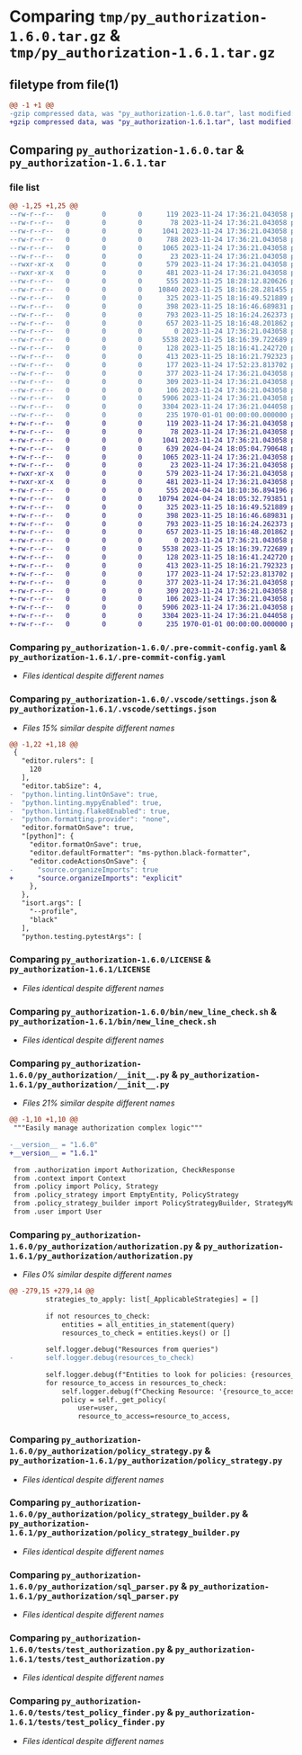 # Comparing `tmp/py_authorization-1.6.0.tar.gz` & `tmp/py_authorization-1.6.1.tar.gz`

## filetype from file(1)

```diff
@@ -1 +1 @@
-gzip compressed data, was "py_authorization-1.6.0.tar", last modified: Fri Jan  1 00:00:00 2016, max compression
+gzip compressed data, was "py_authorization-1.6.1.tar", last modified: Fri Jan  1 00:00:00 2016, max compression
```

## Comparing `py_authorization-1.6.0.tar` & `py_authorization-1.6.1.tar`

### file list

```diff
@@ -1,25 +1,25 @@
--rw-r--r--   0        0        0      119 2023-11-24 17:36:21.043058 py_authorization-1.6.0/.gitignore
--rw-r--r--   0        0        0       78 2023-11-24 17:36:21.043058 py_authorization-1.6.0/.isort.cfg
--rw-r--r--   0        0        0     1041 2023-11-24 17:36:21.043058 py_authorization-1.6.0/.pre-commit-config.yaml
--rw-r--r--   0        0        0      788 2023-11-24 17:36:21.043058 py_authorization-1.6.0/.vscode/settings.json
--rw-r--r--   0        0        0     1065 2023-11-24 17:36:21.043058 py_authorization-1.6.0/LICENSE
--rw-r--r--   0        0        0       23 2023-11-24 17:36:21.043058 py_authorization-1.6.0/README.md
--rwxr-xr-x   0        0        0      579 2023-11-24 17:36:21.043058 py_authorization-1.6.0/bin/new_line_check.sh
--rwxr-xr-x   0        0        0      481 2023-11-24 17:36:21.043058 py_authorization-1.6.0/bin/pdb_check.sh
--rw-r--r--   0        0        0      555 2023-11-25 18:28:12.820626 py_authorization-1.6.0/py_authorization/__init__.py
--rw-r--r--   0        0        0    10840 2023-11-25 18:16:28.281455 py_authorization-1.6.0/py_authorization/authorization.py
--rw-r--r--   0        0        0      325 2023-11-25 18:16:49.521889 py_authorization-1.6.0/py_authorization/context.py
--rw-r--r--   0        0        0      398 2023-11-25 18:16:46.689831 py_authorization-1.6.0/py_authorization/policy.py
--rw-r--r--   0        0        0      793 2023-11-25 18:16:24.262373 py_authorization-1.6.0/py_authorization/policy_strategy.py
--rw-r--r--   0        0        0      657 2023-11-25 18:16:48.201862 py_authorization-1.6.0/py_authorization/policy_strategy_builder.py
--rw-r--r--   0        0        0        0 2023-11-24 17:36:21.043058 py_authorization-1.6.0/py_authorization/py.typed
--rw-r--r--   0        0        0     5538 2023-11-25 18:16:39.722689 py_authorization-1.6.0/py_authorization/sql_parser.py
--rw-r--r--   0        0        0      128 2023-11-25 18:16:41.242720 py_authorization-1.6.0/py_authorization/user.py
--rw-r--r--   0        0        0      413 2023-11-25 18:16:21.792323 py_authorization-1.6.0/pyproject.toml
--rw-r--r--   0        0        0      177 2023-11-24 17:52:23.813702 py_authorization-1.6.0/requirements.txt
--rw-r--r--   0        0        0      377 2023-11-24 17:36:21.043058 py_authorization-1.6.0/setup.cfg
--rw-r--r--   0        0        0      309 2023-11-24 17:36:21.043058 py_authorization-1.6.0/setup.py
--rw-r--r--   0        0        0      106 2023-11-24 17:36:21.043058 py_authorization-1.6.0/tests/conftest.py
--rw-r--r--   0        0        0     5906 2023-11-24 17:36:21.043058 py_authorization-1.6.0/tests/test_authorization.py
--rw-r--r--   0        0        0     3304 2023-11-24 17:36:21.044058 py_authorization-1.6.0/tests/test_policy_finder.py
--rw-r--r--   0        0        0      235 1970-01-01 00:00:00.000000 py_authorization-1.6.0/PKG-INFO
+-rw-r--r--   0        0        0      119 2023-11-24 17:36:21.043058 py_authorization-1.6.1/.gitignore
+-rw-r--r--   0        0        0       78 2023-11-24 17:36:21.043058 py_authorization-1.6.1/.isort.cfg
+-rw-r--r--   0        0        0     1041 2023-11-24 17:36:21.043058 py_authorization-1.6.1/.pre-commit-config.yaml
+-rw-r--r--   0        0        0      639 2024-04-24 18:05:04.790648 py_authorization-1.6.1/.vscode/settings.json
+-rw-r--r--   0        0        0     1065 2023-11-24 17:36:21.043058 py_authorization-1.6.1/LICENSE
+-rw-r--r--   0        0        0       23 2023-11-24 17:36:21.043058 py_authorization-1.6.1/README.md
+-rwxr-xr-x   0        0        0      579 2023-11-24 17:36:21.043058 py_authorization-1.6.1/bin/new_line_check.sh
+-rwxr-xr-x   0        0        0      481 2023-11-24 17:36:21.043058 py_authorization-1.6.1/bin/pdb_check.sh
+-rw-r--r--   0        0        0      555 2024-04-24 18:10:36.894196 py_authorization-1.6.1/py_authorization/__init__.py
+-rw-r--r--   0        0        0    10794 2024-04-24 18:05:32.793851 py_authorization-1.6.1/py_authorization/authorization.py
+-rw-r--r--   0        0        0      325 2023-11-25 18:16:49.521889 py_authorization-1.6.1/py_authorization/context.py
+-rw-r--r--   0        0        0      398 2023-11-25 18:16:46.689831 py_authorization-1.6.1/py_authorization/policy.py
+-rw-r--r--   0        0        0      793 2023-11-25 18:16:24.262373 py_authorization-1.6.1/py_authorization/policy_strategy.py
+-rw-r--r--   0        0        0      657 2023-11-25 18:16:48.201862 py_authorization-1.6.1/py_authorization/policy_strategy_builder.py
+-rw-r--r--   0        0        0        0 2023-11-24 17:36:21.043058 py_authorization-1.6.1/py_authorization/py.typed
+-rw-r--r--   0        0        0     5538 2023-11-25 18:16:39.722689 py_authorization-1.6.1/py_authorization/sql_parser.py
+-rw-r--r--   0        0        0      128 2023-11-25 18:16:41.242720 py_authorization-1.6.1/py_authorization/user.py
+-rw-r--r--   0        0        0      413 2023-11-25 18:16:21.792323 py_authorization-1.6.1/pyproject.toml
+-rw-r--r--   0        0        0      177 2023-11-24 17:52:23.813702 py_authorization-1.6.1/requirements.txt
+-rw-r--r--   0        0        0      377 2023-11-24 17:36:21.043058 py_authorization-1.6.1/setup.cfg
+-rw-r--r--   0        0        0      309 2023-11-24 17:36:21.043058 py_authorization-1.6.1/setup.py
+-rw-r--r--   0        0        0      106 2023-11-24 17:36:21.043058 py_authorization-1.6.1/tests/conftest.py
+-rw-r--r--   0        0        0     5906 2023-11-24 17:36:21.043058 py_authorization-1.6.1/tests/test_authorization.py
+-rw-r--r--   0        0        0     3304 2023-11-24 17:36:21.044058 py_authorization-1.6.1/tests/test_policy_finder.py
+-rw-r--r--   0        0        0      235 1970-01-01 00:00:00.000000 py_authorization-1.6.1/PKG-INFO
```

### Comparing `py_authorization-1.6.0/.pre-commit-config.yaml` & `py_authorization-1.6.1/.pre-commit-config.yaml`

 * *Files identical despite different names*

### Comparing `py_authorization-1.6.0/.vscode/settings.json` & `py_authorization-1.6.1/.vscode/settings.json`

 * *Files 15% similar despite different names*

```diff
@@ -1,22 +1,18 @@
 {
   "editor.rulers": [
     120
   ],
   "editor.tabSize": 4,
-  "python.linting.lintOnSave": true,
-  "python.linting.mypyEnabled": true,
-  "python.linting.flake8Enabled": true,
-  "python.formatting.provider": "none",
   "editor.formatOnSave": true,
   "[python]": {
     "editor.formatOnSave": true,
     "editor.defaultFormatter": "ms-python.black-formatter",
     "editor.codeActionsOnSave": {
-      "source.organizeImports": true
+      "source.organizeImports": "explicit"
     },
   },
   "isort.args": [
     "--profile",
     "black"
   ],
   "python.testing.pytestArgs": [
```

### Comparing `py_authorization-1.6.0/LICENSE` & `py_authorization-1.6.1/LICENSE`

 * *Files identical despite different names*

### Comparing `py_authorization-1.6.0/bin/new_line_check.sh` & `py_authorization-1.6.1/bin/new_line_check.sh`

 * *Files identical despite different names*

### Comparing `py_authorization-1.6.0/py_authorization/__init__.py` & `py_authorization-1.6.1/py_authorization/__init__.py`

 * *Files 21% similar despite different names*

```diff
@@ -1,10 +1,10 @@
 """Easily manage authorization complex logic"""
 
-__version__ = "1.6.0"
+__version__ = "1.6.1"
 
 from .authorization import Authorization, CheckResponse
 from .context import Context
 from .policy import Policy, Strategy
 from .policy_strategy import EmptyEntity, PolicyStrategy
 from .policy_strategy_builder import PolicyStrategyBuilder, StrategyMapper
 from .user import User
```

### Comparing `py_authorization-1.6.0/py_authorization/authorization.py` & `py_authorization-1.6.1/py_authorization/authorization.py`

 * *Files 0% similar despite different names*

```diff
@@ -279,15 +279,14 @@
         strategies_to_apply: list[_ApplicableStrategies] = []
 
         if not resources_to_check:
             entities = all_entities_in_statement(query)
             resources_to_check = entities.keys() or []
 
         self.logger.debug("Resources from queries")
-        self.logger.debug(resources_to_check)
 
         self.logger.debug(f"Entities to look for policies: {resources_to_check}")
         for resource_to_access in resources_to_check:
             self.logger.debug(f"Checking Resource: '{resource_to_access}'")
             policy = self._get_policy(
                 user=user,
                 resource_to_access=resource_to_access,
```

### Comparing `py_authorization-1.6.0/py_authorization/policy_strategy.py` & `py_authorization-1.6.1/py_authorization/policy_strategy.py`

 * *Files identical despite different names*

### Comparing `py_authorization-1.6.0/py_authorization/policy_strategy_builder.py` & `py_authorization-1.6.1/py_authorization/policy_strategy_builder.py`

 * *Files identical despite different names*

### Comparing `py_authorization-1.6.0/py_authorization/sql_parser.py` & `py_authorization-1.6.1/py_authorization/sql_parser.py`

 * *Files identical despite different names*

### Comparing `py_authorization-1.6.0/tests/test_authorization.py` & `py_authorization-1.6.1/tests/test_authorization.py`

 * *Files identical despite different names*

### Comparing `py_authorization-1.6.0/tests/test_policy_finder.py` & `py_authorization-1.6.1/tests/test_policy_finder.py`

 * *Files identical despite different names*

